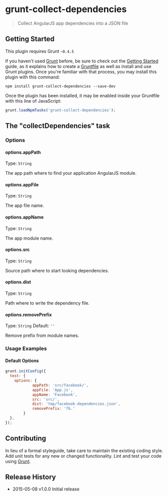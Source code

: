 # grunt-collect-dependencies

> Collect AngularJS app dependencies into a JSON file

## Getting Started
This plugin requires Grunt `~0.4.5`

If you haven't used [Grunt](http://gruntjs.com/) before, be sure to check out the [Getting Started](http://gruntjs.com/getting-started) guide, as it explains how to create a [Gruntfile](http://gruntjs.com/sample-gruntfile) as well as install and use Grunt plugins. Once you're familiar with that process, you may install this plugin with this command:

```shell
npm install grunt-collect-dependencies --save-dev
```

Once the plugin has been installed, it may be enabled inside your Gruntfile with this line of JavaScript:

```js
grunt.loadNpmTasks('grunt-collect-dependencies');
```

## The "collectDependencies" task

### Options

#### options.appPath
Type: `String`

The app path where to find your application AngularJS module.

#### options.appFile
Type: `String`

The app file name.

#### options.appName
Type: `String`

The app module name.

#### options.src
Type: `String`

Source path where to start looking dependencies.

#### options.dist
Type: `String`

Path where to write the dependency file.

#### options.removePrefix
Type: `String`
Default: `''` 

Remove prefix from module names.

### Usage Examples

#### Default Options

```js
grunt.initConfig({
  test: {
    options: {
			appPath: 'src/facebook/',
			appFile: 'App.js',
			appName: 'Facebook',
			src: 'src/',
			dist: 'tmp/facebook-dependencies.json',
			removePrefix: 'fb.'
		}
  },
});
```

## Contributing
In lieu of a formal styleguide, take care to maintain the existing coding style. Add unit tests for any new or changed functionality. Lint and test your code using [Grunt](http://gruntjs.com/).

## Release History
* 2015-05-08 v1.0.0 Initial release
